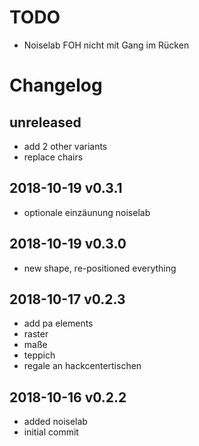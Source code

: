 TODO
====

* Noiselab FOH nicht mit Gang im Rücken


Changelog
=========

unreleased
----------

* add 2 other variants
* replace chairs


2018-10-19 v0.3.1
-----------------

* optionale einzäunung noiselab


2018-10-19 v0.3.0
-----------------

* new shape, re-positioned everything


2018-10-17 v0.2.3
-----------------

* add pa elements
* raster
* maße
* teppich
* regale an hackcentertischen


2018-10-16 v0.2.2
-----------------

* added noiselab
* initial commit
